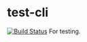 # test-cli
[![Build Status](https://travis-ci.org/mwetter/test-cli.svg)](https://travis-ci.org/mwetter/test-cli)
For testing.
